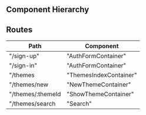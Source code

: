 ## Component Hierarchy


## Routes


|Path                   | Component            |
|-----------------------|----------------------|
| "/sign-up"              | "AuthFormContainer"     |
| "/sign-in"              | "AuthFormContainer"     |
| "/themes                | "ThemesIndexContainer"  |
| "/themes/new            | "NewThemeContainer"     |
| "/themes/:themeId       | "ShowThemeContainer"    |
| "/themes/search         | "Search"                |

